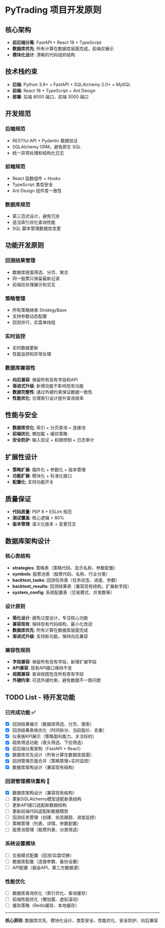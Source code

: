 # PyTrading 项目开发原则

## 核心架构
- **前后端分离**: FastAPI + React 18 + TypeScript
- **数据库优先**: 所有计算在数据库层面完成，前端仅展示
- **模块化设计**: 清晰的代码组织结构

## 技术栈约束
- **后端**: Python 3.9+ + FastAPI + SQLAlchemy 2.0+ + MySQL
- **前端**: React 18 + TypeScript + Ant Design
- **部署**: 后端 8000 端口，前端 3000 端口

## 开发规范

### 后端规范
- RESTful API + Pydantic 数据验证
- SQLAlchemy ORM，避免原生 SQL
- 统一异常处理和结构化日志

### 前端规范
- React 函数组件 + Hooks
- TypeScript 类型安全
- Ant Design 组件库一致性

### 数据库规范
- 第三范式设计，避免冗余
- 适当索引优化查询性能
- SQL 脚本管理数据库变更

## 功能开发原则

### 回测结果管理
- 数据库层面筛选、分页、聚合
- 同一股票只保留最新记录
- 前端仅处理展示和交互

### 策略管理
- 所有策略继承 StrategyBase
- 支持参数动态配置
- 回测并行，实盘单线程

### 实时监控
- 实时数据更新
- 性能监控和异常处理

### 数据库兼容性
- **向后兼容**: 保留所有现有字段和API
- **渐进式升级**: 新增功能不影响现有功能
- **数据完整性**: 通过外键约束保证数据一致性
- **性能优化**: 合理索引设计提升查询效率

## 性能与安全
- **数据库优化**: 索引 + 分页查询 + 连接池
- **前端优化**: 懒加载 + 缓存策略
- **安全防护**: 输入验证 + 权限控制 + 日志审计

## 扩展性设计
- **策略扩展**: 插件化 + 参数化 + 版本管理
- **功能扩展**: 模块化 + 标准化接口
- **配置化**: 支持功能开关

## 质量保证
- **代码质量**: PEP 8 + ESLint 规范
- **测试覆盖**: 核心逻辑 > 80%
- **版本管理**: 语义化版本 + 变更日志

## 数据库架构设计

### 核心表结构
- **strategies**: 策略表（策略代码、显示名称、参数配置）
- **symbols**: 股票池表（股票代码、名称、行业分类）
- **backtest_tasks**: 回测任务表（任务状态、进度、参数）
- **backtest_results**: 回测结果表（兼容现有结构，扩展新字段）
- **system_config**: 系统配置表（交易模式、并发数等）

### 设计原则
- **简化设计**: 避免过度设计，专注核心功能
- **兼容现有**: 保持现有代码结构，最小化改动
- **数据库优先**: 所有计算在数据库层面完成
- **渐进式升级**: 支持新功能，保持向后兼容

### 兼容性规则
- **字段兼容**: 保留所有现有字段，新增扩展字段
- **API兼容**: 现有API接口保持不变
- **视图兼容**: 查询视图包含所有原有字段
- **外键约束**: 可选外键约束，避免数据不一致问题

## TODO List - 待开发功能

### 已完成功能 ✅
- [x] 回测结果展示（数据库筛选、分页、搜索）
- [x] 回测结果表格优化（时间拆分、当前股价、去重）
- [x] 仪表板KPI展示（策略盈利能力、关注标的）
- [x] 趋势筛选功能（表头筛选、下拉筛选）
- [x] 前后端分离架构（FastAPI + React）
- [x] 数据库优先设计（所有计算在数据库层面）
- [x] 回测管理页面合并（策略管理+实时监控）
- [x] 数据库架构设计（兼容现有结构）

### 回测管理模块重构 🔄
- [x] 数据库架构设计（兼容现有结构）
- [ ] 更新SQLAlchemy模型适配新表结构
- [ ] 更新API接口适配新数据结构
- [ ] 更新前端代码适配新数据模型
- [ ] 回测任务管理（创建、状态跟踪、进度监控）
- [ ] 策略管理（列表、详情、参数配置）
- [ ] 股票池管理（股票列表、分类筛选）

### 系统设置模块
- [ ] 交易模式配置（回测/实盘切换）
- [ ] 数据库配置（连接参数、备份设置）
- [ ] API配置（掘金API、第三方数据源）

### 性能优化
- [ ] 数据库查询优化（索引优化、查询缓存）
- [ ] 前端性能优化（懒加载、虚拟滚动）
- [ ] 缓存策略（Redis缓存、本地缓存）

---

**核心原则**: 数据库优先、模块化设计、类型安全、性能优化、安全防护、向后兼容
